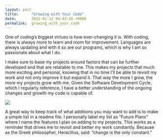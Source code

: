 ```yaml
---
layout: post
title:      "Growing with Your Code"
date:       2021-01-12 04:43:16 +0000
permalink:  growing_with_your_code
---
```



One of coding’s biggest virtues is how ever-changing it is. With coding, there is always more to learn and room for improvement. Languages are always updating and with it so are our programs, which is why I am so passionate about what I do. 

I make sure to base my projects around factors that can be further developed and that are relatable to me. This makes my projects that much more exciting and personal, knowing that in no time I’ll be able to revisit my work and not only improve it but expand it. That way the more I grow, the more my projects grow with me. Given the Software Development Cycle, which I regularly reference, I have a better understanding of the ongoing changes and growth my code is capable of.

![](https://g83jp346tayu3vege2q0y5tb-wpengine.netdna-ssl.com/wp-content/uploads/2016/03/627x627-SftwareDev-Feature-HUSS.jpghttp://)


A great way to keep track of what additions you may want to add is to make a simple list in a readme file. I personally label my list as “Future Plans” where I name the features I plan on adding to my projects. This works as a reminder that drives me to revisit and better my work constantly. Because as the Greek philosopher, Heraclitus, said: “change is the only constant.” 

